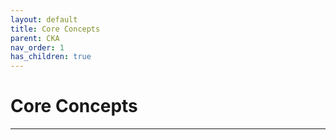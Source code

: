 ```yaml
---
layout: default
title: Core Concepts
parent: CKA
nav_order: 1
has_children: true
---
```


# Core Concepts


---
